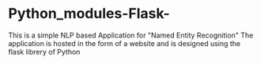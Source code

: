 # Python_modules-Flask-

This is a simple NLP based Application for "Named Entity Recognition"
The application is hosted in the form of a website and is designed using the flask librery of Python

